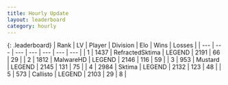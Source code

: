 ```yaml
---
title: Hourly Update
layout: leaderboard
category: hourly
---
```


{: .leaderboard}
| Rank | LV | Player | Division | Elo | Wins | Losses |
| --- | --- | --- | --- | --- | --- | --- |
| <span data-change="0">1</span> | 1437 | <span title="ID: 402846">RefractedSktima</span> | LEGEND | <span data-change="0">2191</span> | <span data-change="0">66</span> | <span data-change="0">29</span> |
| <span data-change="2">2</span> | 1812 | <span title="ID: 261794">MalwareHD</span> | LEGEND | <span data-change="14">2146</span> | <span data-change="2">116</span> | <span data-change="0">59</span> |
| <span data-change="-1">3</span> | 953 | <span title="ID: 611082">Mustard</span> | LEGEND | <span data-change="0">2145</span> | <span data-change="0">131</span> | <span data-change="0">75</span> |
| <span data-change="-1">4</span> | 2984 | <span title="ID: 353063">Sktima</span> | LEGEND | <span data-change="0">2132</span> | <span data-change="0">123</span> | <span data-change="0">48</span> |
| <span data-change="0">5</span> | 573 | <span title="ID: 619928">Callisto</span> | LEGEND | <span data-change="0">2103</span> | <span data-change="0">29</span> | <span data-change="0">8</span> |